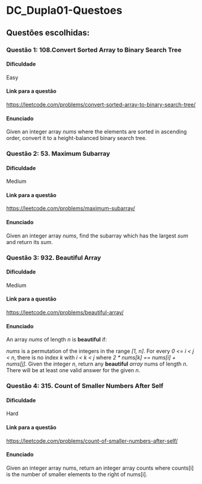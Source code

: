 # DC_Dupla01-Questoes
## Questões escolhidas:
### Questão 1: 108.Convert Sorted Array to Binary Search Tree
#### Dificuldade
Easy
#### Link para a questão
https://leetcode.com/problems/convert-sorted-array-to-binary-search-tree/
#### Enunciado
Given an integer array *nums* where the elements are sorted in ascending order, convert it to a height-balanced binary search tree.
### Questão 2: 53. Maximum Subarray
#### Dificuldade
Medium
#### Link para a questão
https://leetcode.com/problems/maximum-subarray/
#### Enunciado
Given an integer array *nums*, find the subarray which has the largest *sum* and return its *sum*.
### Questão 3: 932. Beautiful Array
#### Dificuldade
Medium
#### Link para a questão
https://leetcode.com/problems/beautiful-array/
#### Enunciado
An array *nums* of length *n* is **beautiful** if:

*nums* is a permutation of the integers in the range *[1, n]*.
For every *0 <= i < j < n*, there is no index *k* with *i < k < j* where *2 * nums[k] == nums[i] + nums[j]*.
Given the integer *n*, return any **beautiful** *array* nums of length *n*. There will be at least one valid answer for the given *n*.
### Questão 4: 315. Count of Smaller Numbers After Self
#### Dificuldade
Hard
#### Link para a questão
https://leetcode.com/problems/count-of-smaller-numbers-after-self/
#### Enunciado
Given an integer array nums, return an integer array counts where counts[i] is the number of smaller elements to the right of nums[i].
